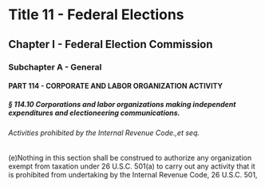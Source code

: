 
# Title 11 - Federal Elections
## Chapter I - Federal Election Commission
### Subchapter A - General
#### PART 114 - CORPORATE AND LABOR ORGANIZATION ACTIVITY
##### § 114.10 Corporations and labor organizations making independent expenditures and electioneering communications.
###### Activities prohibited by the Internal Revenue Code.,et seq.

(e)Nothing in this section shall be construed to authorize any organization exempt from taxation under 26 U.S.C. 501(a) to carry out any activity that it is prohibited from undertaking by the Internal Revenue Code, 26 U.S.C. 501,
